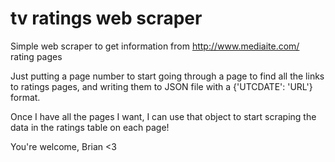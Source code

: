 tv ratings web scraper
================

Simple web scraper to get information from http://www.mediaite.com/ rating pages

Just putting a page number to start going through a page to find all the links to ratings pages, and writing them to JSON file with a {'UTCDATE': 'URL'} format.

Once I have all the pages I want, I can use that object to start scraping the data in the ratings table on each page! 

You're welcome, Brian <3
